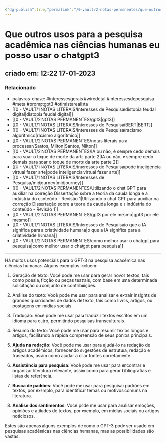 ```yaml
---
{"dg-publish":true,"permalink":"/0-vault/2-notas-permanentes/que-outros-usos-para-a-pesquisa-academica-nas-ciencias-humanas-eu-posso-usar-o-chatgpt3/","tags":["permanente","interessesgerais","wiredetal","interessesdepesquisa","meta","promptgpt3","otimistarealista"],"dgHomeLink":true,"dgShowLocalGraph":true,"dgShowFileTree":true,"dgEnableSearch":true,"noteIcon":""}
---
```


# Que outros usos para a pesquisa acadêmica nas ciências humanas eu posso usar o chatgpt3
## criado em: 12:22 17-01-2023

### Relacionado
- palavras-chave: #interessesgerais  #wiredetal  #interessesdepesquisa #meta #promptgpt3  #otimistarealista 
- [[0 - VAULT/1 NOTAS LITERAIS/Interesses de Pesquisa/distopia feudal digital\|distopia feudal digital]]
- [[0 - VAULT/2 NOTAS PERMANENTES/gpt3\|gpt3]]
- [[0 - VAULT/1 NOTAS LITERAIS/Interesses de Pesquisa/BERT\|BERT]]
- [[0 - VAULT/1 NOTAS LITERAIS/Interesses de Pesquisa/racismo algorítmico\|racismo algorítmico]]
- [[0 - VAULT/2 NOTAS PERMANENTES/notas literais para processar/Santos, Milton\|Santos, Milton]]
- [[0 - VAULT/2 NOTAS PERMANENTES/IA ou não, é sempre cedo demais para soar o toque de morte da arte parte 2\|IA ou não, é sempre cedo demais para soar o toque de morte da arte parte 2]]
- [[0 - VAULT/1 NOTAS LITERAIS/Interesses de Pesquisa/pode inteligencia virtual fazer arte\|pode inteligencia virtual fazer arte]]
- [[0 - VAULT/1 NOTAS LITERAIS/Interesses de Pesquisa/midjourney\|midjourney]]
- [[0 - VAULT/2 NOTAS PERMANENTES/Utilizando o chat GPT para auxiliar na correção Dissertação sobre a teoria da cauda longa e a indústria do conteúdo - Revisão 1\|Utilizando o chat GPT para auxiliar na correção Dissertação sobre a teoria da cauda longa e a indústria do conteúdo - Revisão 1]]
- [[0 - VAULT/2 NOTAS PERMANENTES/gpt3 por ele mesmo\|gpt3 por ele mesmo]]
- [[0 - VAULT/1 NOTAS LITERAIS/Interesses de Pesquisa/o que a IA significa para a criatividade humana\|o que a IA significa para a criatividade humana]]
- [[0 - VAULT/2 NOTAS PERMANENTES/como melhor usar o chatgpt para pesquisa\|como melhor usar o chatgpt para pesquisa]]
---
Há muitos usos potenciais para o GPT-3 na pesquisa acadêmica nas ciências humanas. Alguns exemplos incluem:

1.  Geração de texto: Você pode me usar para gerar novos textos, tais como poesia, ficção ou peças teatrais, com base em uma determinada solicitação ou conjunto de contribuições.
    
2.  Análise do texto: Você pode me usar para analisar e extrair insights de grandes quantidades de dados de texto, tais como livros, artigos, ou postagens em mídias sociais.
    
3.  Tradução: Você pode me usar para traduzir textos escritos em um idioma para outro, permitindo pesquisas transculturais.
    
4.  Resumo do texto: Você pode me usar para resumir textos longos e artigos, facilitando a rápida compreensão de seus pontos principais.
    
5.  **Ajuda na redação**: Você pode me usar para ajudá-lo na redação de artigos acadêmicos, fornecendo sugestões de estrutura, redação e fraseados, assim como ajudar a citar fontes corretamente.
    
6.  **Assistência para pesquisa**: Você pode me usar para encontrar e organizar literatura relevante, assim como para gerar bibliografias e listas de referência.
    
7.  **Busca de padrões**: Você pode me usar para pesquisar padrões em textos, por exemplo, para identificar temas ou motivos comuns na literatura.
    
8.  **Análise dos sentimentos**: Você pode me usar para analisar emoções, opiniões e atitudes de textos, por exemplo, em mídias sociais ou artigos noticiosos.
    

Estes são apenas alguns exemplos de como o GPT-3 pode ser usado em pesquisas acadêmicas nas ciências humanas, mas as possibilidades são vastas.